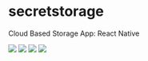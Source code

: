 # secretstorage
Cloud Based Storage App: React Native

<img src="http://ihsankatmer.tk/images/screenshot1.png">
<img src="http://ihsankatmer.tk/images/screenshot2.png">
<img src="http://ihsankatmer.tk/images/screenshot3.png">
<img src="http://ihsankatmer.tk/images/screenshot4.png">

